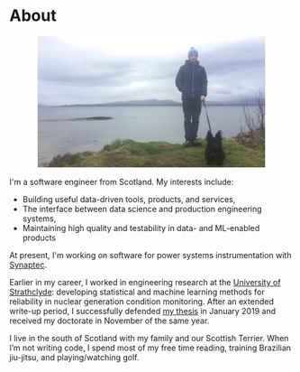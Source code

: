 # About

<center><img src="meandmacallan.jpg" width="80%"></center>

I'm a software engineer from Scotland. My interests include:

* Building useful data-driven tools, products, and services,
* The interface between data science and production engineering systems,
* Maintaining high quality and testability in data- and ML-enabled products

At present, I'm working on software for power systems instrumentation with [Synaptec](https://synapt.ec).

Earlier in my career, I worked in engineering research at the [University of Strathclyde](https://www.strath.ac.uk/research/subjects/electronicelectricalengineering/instituteforenergyenvironment/): developing statistical and machine learning methods for reliability in nuclear generation condition monitoring. After an extended write-up period, I successfully defended [my thesis](https://stax.strath.ac.uk/concern/theses/1j92g746t) in January 2019 and received my doctorate in November of the same year.

I live in the south of Scotland with my family and our Scottish Terrier. When I’m not writing code, I spend most of my free time reading, training Brazilian jiu-jitsu, and playing/watching golf.

